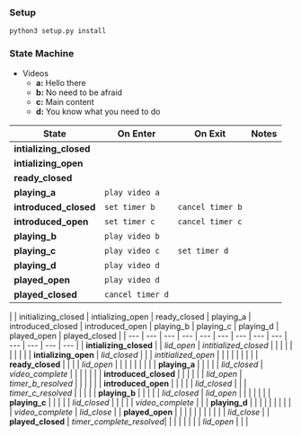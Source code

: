 ### Setup ###
`python3 setup.py install`

### State Machine ###
* Videos
  * **a:** Hello there 
  * **b:** No need to be afraid
  * **c:** Main content
  * **d:** You know what you need to do

| State | On Enter | On Exit | Notes |
| --- | --- | --- | --- |
| **intializing_closed** | |
| **intializing_open** | 
| **ready_closed** | | | 
| **playing_a** | `play video a` | |
| **introduced_closed** | `set timer b` | `cancel timer b` |
| **introduced_open** | `set timer c` | `cancel timer c` |
| **playing_b** | `play video b` | 
| **playing_c** | `play video c` | `set timer d` |
| **playing_d** | `play video d` | 
| **played_open** | `play video d` | 
| **played_closed** | `cancel timer d` | |

 
| | initializing_closed | intializing_open | ready_closed | playing_a | introduced_closed | introduced_open | playing_b | playing_c | playing_d | played_open | played_closed |
| --- | --- | --- | --- | --- | --- | --- | --- | --- | --- | --- | --- | --- |
| **intializing_closed** | | *lid_open* | *intitialized_closed* | | | | | | | | | 
| **intializing_open** | *lid_closed* | | | *intitialized_open* | | | | | | | | 
| **ready_closed** | | | | *lid_open* | | | | | | | | 
| **playing_a** | | | | | *lid_closed* | *video_complete* | | | | | | 
| **introduced_closed** | | | | | | *lid_open* | *timer\_b\_resolved* | | | | | 
| **introduced_open** | | | | | *lid_closed* | | | *timer\_c\_resolved* | | | | 
| **playing_b** | | | | | *lid_closed* | *lid_open* | | | | | | 
| **playing_c** | | | | | *lid_closed* | | | | | *video_complete* | | 
| **playing_d** | | | | | | | | |  | *video_complete* | *lid_close* |
| **played_open** | | | | | | | | | | | *lid_close* |
| **played_closed** | *timer\_complete\_resolved*| | | | | | | | *lid_open* | | |



